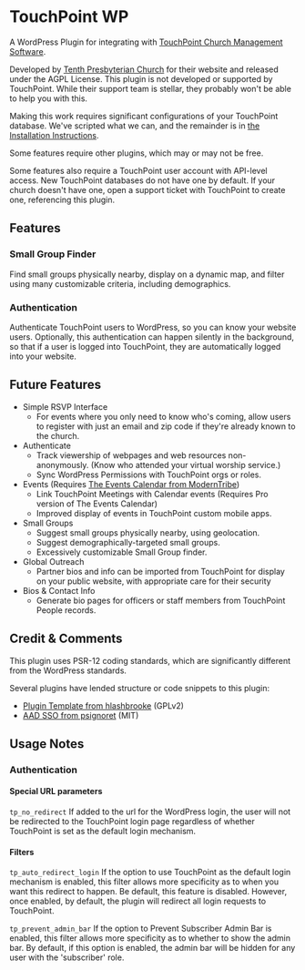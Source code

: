 # TouchPoint WP
A WordPress Plugin for integrating with [TouchPoint Church Management Software](https://github.com/bvcms/bvcms).

Developed by [Tenth Presbyterian Church](https://tenth.org) for their website and released under the AGPL License. This
plugin is not developed or supported by TouchPoint.  While their support team is stellar, they probably won't be able to
help you with this.

Making this work requires significant configurations of your TouchPoint database.  We've scripted what we can, and the
remainder is in [the Installation Instructions](https://github.com/TenthPres/TouchPoint-WP/wiki/Installation).

Some features require other plugins, which may or may not be free.

Some features also require a TouchPoint user account with API-level access.  New TouchPoint databases do not have one by
default.  If your church doesn't have one, open a support ticket with TouchPoint to create one, referencing this plugin.

## Features
### Small Group Finder
Find small groups physically nearby, display on a dynamic map, and filter using many customizable criteria, including 
demographics.

### Authentication
Authenticate TouchPoint users to WordPress, so you can know your website users.  Optionally, this authentication can
happen silently in the background, so that if a user is logged into TouchPoint, they are automatically logged into your
website.

## Future Features
- Simple RSVP Interface
  - For events where you only need to know who's coming, allow users to register with just an email and zip code if
  they're already known to the church.
- Authenticate
  - Track viewership of webpages and web resources non-anonymously.  (Know who attended your virtual worship service.)
  - Sync WordPress Permissions with TouchPoint orgs or roles.
- Events (Requires [The Events Calendar from ModernTribe](https://theeventscalendar.com/))
  - Link TouchPoint Meetings with Calendar events (Requires Pro version of The Events Calendar)
  - Improved display of events in TouchPoint custom mobile apps.
- Small Groups
  - Suggest small groups physically nearby, using geolocation.
  - Suggest demographically-targeted small groups.
  - Excessively customizable Small Group finder.
- Global Outreach
  - Partner bios and info can be imported from TouchPoint for display on your public website, with appropriate care
    for their security
- Bios & Contact Info
  - Generate bio pages for officers or staff members from TouchPoint People records.

## Credit & Comments

This plugin uses PSR-12 coding standards, which are significantly different from the WordPress standards.

Several plugins have lended structure or code snippets to this plugin:
- [Plugin Template from hlashbrooke](https://github.com/hlashbrooke/WordPress-Plugin-Template) (GPLv2)
- [AAD SSO from psignoret](https://github.com/psignoret/aad-sso-wordpress) (MIT)


## Usage Notes

### Authentication

#### Special URL parameters
`tp_no_redirect`  If added to the url for the WordPress login, the user will not be redirected to the TouchPoint login
page regardless of whether TouchPoint is set as the default login mechanism.

#### Filters

`tp_auto_redirect_login`  If the option to use TouchPoint as the default login mechanism is enabled, this filter
allows more specificity as to when you want this redirect to happen.  Be default, this feature is disabled.  However,
once enabled, by default, the plugin will redirect all login requests to TouchPoint.

`tp_prevent_admin_bar`  If the option to Prevent Subscriber Admin Bar is enabled, this filter allows more specificity as
to whether to show the admin bar.  By default, if this option is enabled, the admin bar will be hidden for any user with
the 'subscriber' role. 